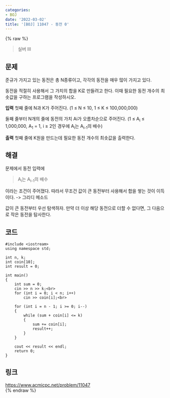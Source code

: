 ```yaml
---
categories:
- BOJ
date: '2022-03-02'
title: '[BOJ] 11047 - 동전 0'
---
```


{% raw %}
>실버 III

## 문제
준규가 가지고 있는 동전은 총 N종류이고, 각각의 동전을 매우 많이 가지고 있다.

동전을 적절히 사용해서 그 가치의 합을 K로 만들려고 한다. 이때 필요한 동전 개수의 최솟값을 구하는 프로그램을 작성하시오.

**입력**
첫째 줄에 N과 K가 주어진다. (1 ≤ N ≤ 10, 1 ≤ K ≤ 100,000,000)

둘째 줄부터 N개의 줄에 동전의 가치 Ai가 오름차순으로 주어진다. (1 ≤ A<sub>i</sub>  ≤ 1,000,000, A<sub>1</sub>  = 1, i ≥ 2인 경우에 A<sub>i</sub>는 A<sub>i-1</sub>의 배수)<br>

**출력**
첫째 줄에 K원을 만드는데 필요한 동전 개수의 최솟값을 출력한다.

##  해결
문제에서 동전 입력에
> A<sub>i</sub>는 A<sub>i-1</sub>의 배수<br>

이라는 조건이 주어졌다. 따라서 무조건 값이 큰 동전부터 사용해서 합을 쌓는 것이 이득이다. -> 그리디 메소드 <br>

값이 큰 동전부터 우선 탐색하자. 만약 더 이상 해당 동전으로 더할 수 없다면, 그 다음으로 작은 동전을 탐사한다.

## 코드
```
#include <iostream>
using namespace std;

int n, k;
int coin[10];
int result = 0;

int main()
{
	int sum = 0;
	cin >> n >> k;<br>
	for (int i = 0; i < n; i++)
		cin >> coin[i];<br>

	for (int i = n - 1; i >= 0; i--)
	{
		while (sum + coin[i] <= k)
		{
			sum += coin[i];
			result++;
		}
	}

	cout << result << endl;
	return 0;
}
```

## 링크
https://www.acmicpc.net/problem/11047<br>
{% endraw %}